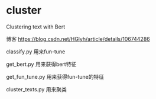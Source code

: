 # cluster
Clustering text with Bert

博客 https://blog.csdn.net/HGlyh/article/details/106744286

classify.py 用来fun-tune

get_bert.py 用来获得bert特征

get_fun_tune.py 用来获得fun-tune的特征

cluster_texts.py 用来聚类
